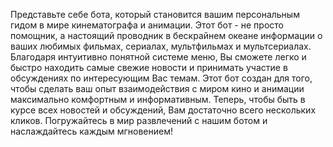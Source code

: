 Представьте себе бота, который становится вашим персональным гидом в мире кинематографа и анимации. Этот бот - не просто помощник, а настоящий проводник в бескрайнем океане информации о ваших любимых фильмах, сериалах, мультфильмах и мультсериалах. Благодаря интуитивно понятной системе меню, Вы сможете легко и быстро находить самые свежие новости и принимать участие в обсуждениях по интересующим Вас темам.
Этот бот создан для того, чтобы сделать ваш опыт взаимодействия с миром кино и анимации максимально комфортным и информативным. Теперь, чтобы быть в курсе всех новостей и обсуждений, Вам достаточно всего нескольких кликов. Погружайтесь в мир развлечений с нашим ботом и наслаждайтесь каждым мгновением!
